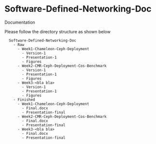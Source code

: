 # Software-Defined-Networking-Doc

Documentation

Please follow the directory structure as shown below

```
  Software-Defined-Networking-Doc
    - Raw
      - Week1-Chameleon-Ceph-Deployment
        - Version-1
        - Presentation-1
        - Figures
      - Week2-CMR-Ceph-Deployment-Cos-Benchmark
        - Version-1
        - Presentation-1
        - Figures
      - Week3-<bla bla>  
        - Version-1
        - Presentation-1
        - Figures
    - Finished 
      - Week1-Chameleon-Ceph-Deployment
        - Final.docx
        - Presentation-final
      - Week2-CMR-Ceph-Deployment-Cos-Benchmark
        - Final.docx
        - Presentation-final
      - Week3-<bla bla>  
        - Final.docx
        - Presentation-final
```

